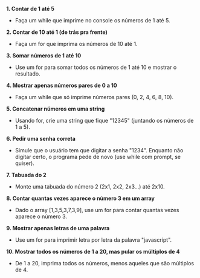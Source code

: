 **1. Contar de 1 até 5**
- Faça um while que imprime no console os números de 1 até 5.

**2. Contar de 10 até 1 (de trás pra frente)**
- Faça um for que imprima os números de 10 até 1.

**3. Somar números de 1 até 10**
- Use um for para somar todos os números de 1 até 10 e mostrar o resultado.

**4. Mostrar apenas números pares de 0 a 10**
- Faça um while que só imprime números pares (0, 2, 4, 6, 8, 10).

**5. Concatenar números em uma string**
- Usando for, crie uma string que fique "12345" (juntando os números de 1 a 5).

**6. Pedir uma senha correta**
- Simule que o usuário tem que digitar a senha "1234". Enquanto não digitar certo, o programa pede de novo (use while com prompt, se quiser).

**7. Tabuada do 2**
- Monte uma tabuada do número 2 (2x1, 2x2, 2x3...) até 2x10.

**8. Contar quantas vezes aparece o número 3 em um array**
- Dado o array [1,3,5,3,7,3,9], use um for para contar quantas vezes aparece o número 3.

**9. Mostrar apenas letras de uma palavra**
- Use um for para imprimir letra por letra da palavra "javascript".

**10. Mostrar todos os números de 1 a 20, mas pular os múltiplos de 4**
- De 1 a 20, imprima todos os números, menos aqueles que são múltiplos de 4.
